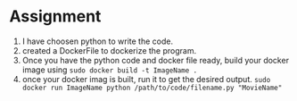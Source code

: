 # Assignment

1. I have choosen python to write the code.
2. created a DockerFile to dockerize the program.
3. Once you have the python code and docker file ready, build your docker image using
	```sudo docker build -t ImageName .```
4. once your docker imag is built, run it to get the desired output.
	 ```sudo docker run ImageName python /path/to/code/filename.py "MovieName" ```

